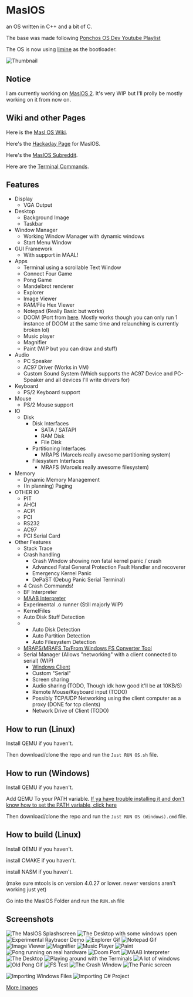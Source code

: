 # MaslOS
an OS written in C++ and a bit of C.

The base was made following [Ponchos OS Dev Youtube Playlist](https://www.youtube.com/playlist?list=PLxN4E629pPnJxCQCLy7E0SQY_zuumOVyZ)

The OS is now using [limine](https://github.com/limine-bootloader/limine) as the bootloader.

![Thumbnail](/images/thumbnail.PNG "MaslOS running with some sample apps")

## Notice

I am currently working on [MaslOS 2](https://github.com/marceldobehere/MaslOS-2). It's very WIP but I'll prolly be mostly working on it from now on.

## Wiki and other Pages

Here is the [Masl OS Wiki](https://github.com/marceldobehere/MaslOS/wiki).

Here's the [Hackaday Page](https://hackaday.io/project/189063-maslos) for MaslOS.

Here's the [MaslOS Subreddit](https://www.reddit.com/r/maslos/).

Here are the [Terminal Commands](https://github.com/marceldobehere/MaslOS/wiki/Terminal).


## Features
* Display
  - VGA Output
* Desktop
  - Background Image
  - Taskbar
* Window Manager
  - Working Window Manager with dynamic windows
  - Start Menu Window
* GUI Framework
  - With support in MAAL!
* Apps
  - Terminal using a scrollable Text Window
  - Connect Four Game
  - Pong Game
  - Mandelbrot renderer
  - Explorer
  - Image Viewer
  - RAM/File Hex Viewer
  - Notepad (Really Basic but works)
  - DOOM (Port from [here](https://github.com/Daivuk/PureDOOM). Mostly works though you can only run 1 instance of DOOM at the same time and relaunching is currently broken lol)
  - Music player
  - Magnifier
  - Paint (WIP but you can draw and stuff)
* Audio
  - PC Speaker 
  - AC97 Driver (Works in VM)
  - Custom Sound System (Which supports the AC97 Device and PC-Speaker and all devices I'll write drivers for)
* Keyboard
  - PS/2 Keyboard support
* Mouse
  - PS/2 Mouse support
* IO
  + Disk
    + Disk Interfaces
      - SATA / SATAPI
      - RAM Disk
      - File Disk
    + Partitioning Interfaces
      - MRAPS (Marcels really awesome partitioning system)
    + Filesystem Interfaces
      - MRAFS (Marcels really awesome filesystem)
* Memory
  - Dynamic Memory Management
  - (In planning) Paging
* OTHER IO
  - PIT
  - AHCI
  - ACPI
  - PCI
  - RS232
  - AC97
  - PCI Serial Card
* Other Features
  - Stack Trace
  + Crash handling
    - Crash Window showing non fatal kernel panic / crash
    - Advanced Fatal General Protection Fault Handler and recoverer
    - Emergency Kernel Panic
    - DePaST (Debug Panic Serial Terminal)
  - 4 Crash Commands!
  - BF Interpreter
  - [MAAB Interpreter](https://github.com/marceldobehere/MAAL-Marcels-Amazing-Assembly-Language)
  - Experimental .o runner (Still majorly WIP)
  - KernelFiles
  - Auto Disk Stuff Detection
  + - Auto Disk Detection
    - Auto Partition Detection
    - Auto Filesystem Detection
  + [MRAPS/MRAFS To/From Windows FS Converter Tool](https://github.com/marceldobehere/Masl-Disk-File-Converter)
  + Serial Manager (Allows "networking" with a client connected to serial) (WIP)
    - [Windows Client](https://github.com/marceldobehere/MaslOS-CS-Serial-Client)
    - Custom "Serial"
    - Screen sharing
    - Audio sharing (TODO, Though idk how good it'll be at 10KB/S)
    - Remote Mouse/Keyboard input (TODO)
    - Possibly TCP/UDP Networking using the client computer as a proxy (DONE for tcp clients)
    - Network Drive of Client (TODO)


## How to run (Linux)
Install QEMU if you haven't.

Then download/clone the repo and run the `Just RUN OS.sh` file.





## How to run (Windows)
Install QEMU if you haven't.

Add QEMU To your PATH variable. [If ya have trouble installing it and don't know how to set the PATH variable, click here](https://linuxhint.com/qemu-windows/)

Then download/clone the repo and run the `Just RUN OS (Windows).cmd` file.





## How to build (Linux)
Install QEMU if you haven't.

install CMAKE if you haven't.

install NASM if you haven't.

(make sure mtools is on version 4.0.27 or lower. newer versions aren't working just yet)


Go into the MaslOS Folder and run the `RUN.sh` file



## Screenshots

![The MaslOS Splashscreen](/images/boot.PNG "The MaslOS Splashscreen")
![The Desktop with some windows open](/images/desktop.PNG "The Desktop with some windows open")
![Experimental Raytracer Demo](/images/raycaster%20demo.png "An experimental Raytracer Demo")
![Explorer Gif](/images/explorer%20yes.gif "Explorer Gif")
![Notepad Gif](/images/notepad%20yes.gif "Notepad Gif")
![Image Viewer](/images/image-component.PNG "Image Viewer")
![Magnifier](/images/magnifier1.PNG "Magnifier App")
![Music Player](/images/music%20player.PNG "Music Player App")
![Paint](/images/paint.PNG "Paint App")
![Pong running on real hardware](/images/pongus.jpg "Pong running on real hardware")
![Doom Port](/images/doom.png "DOOM 2 running on MaslOS")
![MAAB Interpreter](/images/maab.png "MAAB Interpreter running with the windows interpreter next to it")
![The Desktop](/images/desktop%20background.PNG "The Desktop")
![Playing around with the Terminals](/images/terminal%20test%201.PNG "Playing around with the Terminals")
![A lot of windows](/images/yes.PNG "A lot of windows")
![Old Pong Gif](/images/pong%202.gif "Old Pong Gif")
![FS Test](/images/filesystem%20test.PNG "A short test showing the filesystem working")
![The Crash Window](/images/crash%20window.PNG "The Crash window")
![The Panic screen](/images/new%20kernel%20panic.PNG "The new Panic screen")

![Importing Windows Files](/images/importing%20text%20file.PNG "Importing Windows Files")
![Importing C# Project](/images/importing%20cs%20file.png "Importing C# Project")



[More Images](/images)
